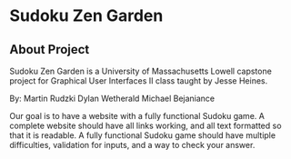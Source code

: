 # Sudoku Zen Garden

## About Project
Sudoku Zen Garden is a University of Massachusetts Lowell capstone project for Graphical User Interfaces II class taught by Jesse Heines.

By:
Martin Rudzki
Dylan Wetherald
Michael Bejaniance

Our goal is to have a website with a fully functional Sudoku game. A complete website should have all links working, and all text formatted so that it is readable. A fully functional Sudoku game should have multiple difficulties, validation for inputs, and a way to check your answer.